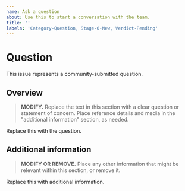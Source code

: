 ```yaml
---
name: Ask a question
about: Use this to start a conversation with the team.
title: ''
labels: 'Category-Question, Stage-0-New, Verdict-Pending'
---
```


# Question

This issue represents a community-submitted question.

## Overview

> **MODIFY.** Replace the text in this section with a clear question or statement of concern. Place reference details and media in the "additional information" section, as needed.

Replace this with the question.

## Additional information

> **MODIFY OR REMOVE.** Place any other information that might be relevant within this section, or remove it.

Replace this with additional information.